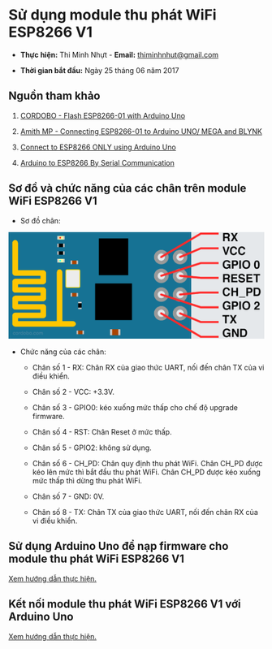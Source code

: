 # Sử dụng module thu phát WiFi ESP8266 V1

* **Thực hiện:** Thi Minh Nhựt - **Email:** thiminhnhut@gmail.com

* **Thời gian bắt đầu:** Ngày 25 tháng 06 năm 2017

## Nguồn tham khảo

1. [CORDOBO - Flash ESP8266-01 with Arduino Uno](http://cordobo.com/2300-flash-esp8266-01-with-arduino-uno/)

2. [Amith MP - Connecting ESP8266-01 to Arduino UNO/ MEGA and BLYNK](https://www.instructables.com/id/Connecting-ESP8266-01-to-Arduino-UNOMEGA-and-BLYNK/)

3. [Connect to ESP8266 ONLY using Arduino Uno](https://forum.arduino.cc/index.php?topic=283043.0)

4. [Arduino to ESP8266 By Serial Communication](http://www.martyncurrey.com/arduino-to-esp8266-serial-commincation/)

## Sơ đồ và chức năng của các chân trên module WiFi ESP8266 V1

* Sơ đồ chân:

![Sơ đồ chân module ESP8266 V1](https://raw.githubusercontent.com/thiminhnhut/esp8266v1/master/diagram-wire/esp8266_pinout.png)

* Chức năng của các chân:

	+ Chân số 1 - RX: Chân RX của giao thức UART, nối đến chân TX của vi điều khiển.

	+ Chân số 2 - VCC: +3.3V.
	
	+ Chân số 3 - GPIO0: kéo xuống mức thấp cho chế độ upgrade firmware.
	
	+ Chân số 4 - RST: Chân Reset ở mức thấp.
	
	+ Chân số 5 - GPIO2: không sử dụng.	
	
	+ Chân số 6 - CH_PD: Chân quy định thu phát WiFi.
	Chân CH_PD được kéo lên mức thì bắt đầu thu phát WiFi.
	Chân CH_PD được kéo xuống mức thấp thì dừng thu phát WiFi.
	
	+ Chân số 7 - GND: 0V.
	
	+ Chân số 8 - TX: Chân TX của giao thức UART, nối đến chân RX của vi điều khiển.


## Sử dụng Arduino Uno để nạp firmware cho module thu phát WiFi ESP8266 V1

[Xem hướng dẫn thực hiện.](https://github.com/thiminhnhut/esp8266v1/tree/cbbdf6947f443bad0e9579f01b98c3fde45db043/diagram-wire/upload-firmware)

## Kết nối module thu phát WiFi ESP8266 V1 với Arduino Uno

[Xem hướng dẫn thực hiện.](https://github.com/thiminhnhut/esp8266v1/tree/1eb1297e95e4147c942ff45706b62c2c352c5014/diagram-wire/connect-esp8266v1)
